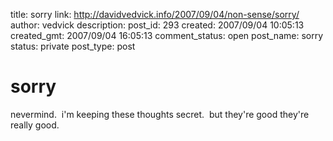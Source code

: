 title: sorry
link: http://davidvedvick.info/2007/09/04/non-sense/sorry/
author: vedvick
description: 
post_id: 293
created: 2007/09/04 10:05:13
created_gmt: 2007/09/04 16:05:13
comment_status: open
post_name: sorry
status: private
post_type: post

# sorry

nevermind.  i'm keeping these thoughts secret.  but they're good they're really good.